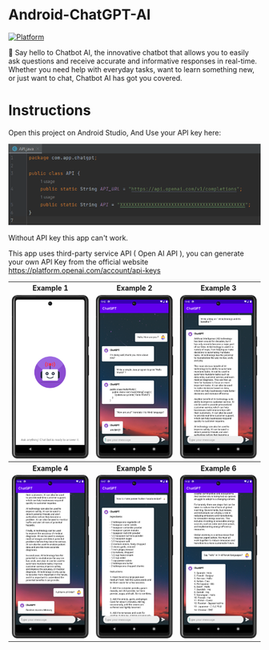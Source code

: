 # Android-ChatGPT-AI
[![Platform](https://img.shields.io/badge/platform-Android-yellow.svg)](https://www.android.com)

🤖 Say hello to Chatbot AI, the innovative chatbot that allows you to easily ask questions and receive accurate and informative responses in real-time. 
Whether you need help with everyday tasks, want to learn something new, or just want to chat, Chatbot AI has got you covered.

# Instructions 
Open this project on Android Studio, And Use your API key here:

<img src="Screenshots/api_screenshot.png"/>

Without API key this app can't work.

This app uses third-party service API ( Open AI API ), you can generate your own API Key from the official website https://platform.openai.com/account/api-keys

<table style="width:100%">
  <tr>
    <th>Example 1</th>
    <th>Example 2</th>
    <th>Example 3</th>
  </tr>
  <tr>
    <td><img src="Screenshots/s1.png"/></td>
    <td><img src="Screenshots/s2.png"/></td>
    <td><img src="Screenshots/s3.png"/></td>
  </tr>
  <tr>
    <th>Example 4</th>
    <th>Example 5</th>
    <th>Example 6</th>
  </tr>
  <tr>
    <td><img src="Screenshots/s4.png"/></td>
    <td><img src="Screenshots/s5.png"/></td>
    <td><img src="Screenshots/s6.png"/></td>
  </tr>
 
</table>
<br>
